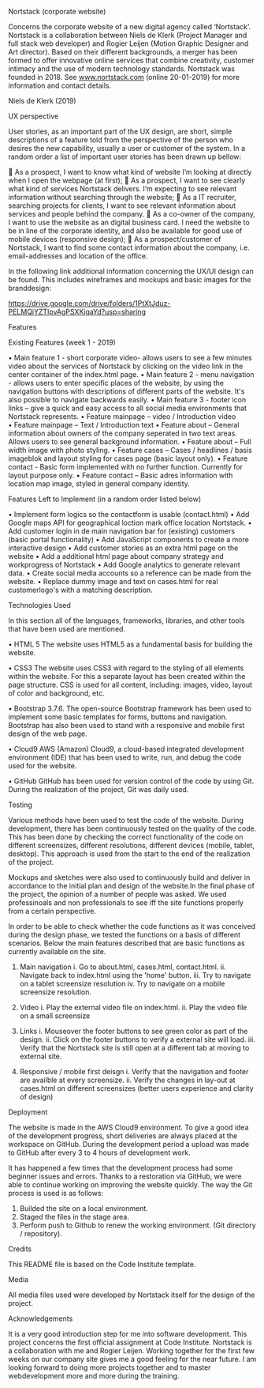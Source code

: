 Nortstack (corporate website)

Concerns the corporate website of a new digital agency called  ‘Nortstack’. Nortstack is a collaboration between Niels de Klerk (Project Manager and full stack web developer) and Rogier Leijen (Motion Graphic Designer and Art director). 
Based on their different backgrounds, a merger has been formed to offer innovative online services that combine creativity, customer intimacy and the use of modern technology standards. 
Nortstack was founded in 2018. See www.nortstack.com (online 20-01-2019) for more information and contact details. 

Niels de Klerk (2019) 

UX perspective 

User stories, as an important part of the UX design, are short, simple descriptions of a feature told from the perspective of the person who desires the new capability, 
usually a user or customer of the system. In a random order a list of important user stories has been drawn up bellow: 

	As a prospect, I want to know what kind of website I’m looking at directly when I open the webpage (at first); 
	As a prospect, I want to see clearly what kind of services Nortstack delivers. I’m expecting to see relevant information without searching through the website; 
	As a IT recruiter, searching projects for clients, I want to see relevant information about services and people behind the company. 
	As a co-owner of the company, I want to use the website as an digital business card. I need the website to be in line of the corporate identity, and also be available for good use of mobile devices (responsive design); 
	As a prospect/customer of Nortstack, I want to find some contact information about the company, i.e. email-addresses and location of the office.  


In the following link additional information concerning the UX/UI design can be found. This includes wireframes and mockups and basic images for the branddesign: 

https://drive.google.com/drive/folders/1PtXtJduz-PELMQiYZTIpvAgPSXKjqaYd?usp=sharing

Features

Existing Features (week 1 - 2019) 

•	Main feature 1 -  short corporate video- allows users to see a few minutes video about the services of Nortstack by clicking on the video link in the center container of the index.html page. 
•	Main feature 2 - menu navigation - allows users to enter specific places of the website, by using the navigation buttons with descriptions of different parts of the website. It's also possible to navigate backwards easily.
•	Main feature 3 - footer icon links – give a quick and easy access to all social media environments that Nortstack represents. 
•	Feature mainpage – video / Introduction video  
•	Feature mainpage – Text / Introduction text 
•	Feature about – General information about owners of the company seperated in two text areas. Allows users to see general  background information. 
•	Feature about – Full width image with photo styling. 
•	Feature cases –  Cases / headlines / basis imageblok and layout styling for cases page (basic layout only). 
•	Feature contact - Basic form implemented with no further function. Currently for layout purpose only. 
•	Feature contact – Basic adres information with location map image, styled in general company identity. 

Features Left to Implement (in a random order listed below)

•	Implement form logics so the contactform is usable (contact.html)
•	Add Google maps API for geographical loction mark office location Nortstack.
•	Add customer login in de main navigation bar for (existing) customers (basic portal functionality) 
•	Add JavaScript components to create a more interactive design 
•	Add customer stories as an extra html page on the website 
•	Add a additional html page about company strategy and workprogress of Nortstack
•	Add Google analytics to generate relevant data. 
• Create social media accounts so a reference can be made from the website. 
• Replace dummy image and text on cases.html for real customerlogo's with a matching description.  

Technologies Used

In this section all of the languages, frameworks, libraries, and other tools that have been used are mentioned. 

•	HTML 5
The website uses HTML5 as a fundamental basis for building the website.

•	CSS3
The website uses CSS3 with regard to the styling of all elements within the website. For this a separate layout has been created within the page structure. CSS is used for all content, including: images, video, layout of color and background, etc.

•	Bootstrap 3.7.6.
The open-source Bootstrap framework has been used to implement some basic templates for forms, buttons and navigation. Bootstrap has also been used to stand with a responsive and mobile first design of the web page.

•	Cloud9
AWS (Amazon) Cloud9, a cloud-based integrated development environment (IDE) that has been used to write, run, and debug the code used for the website. 

•	GitHub
GitHub has been used for version control of the code by using Git. During the realization of the project, Git was daily used.

Testing

Various methods have been used to test the code of the website. During development, there has been continuously tested on the quality of the code. This has been done by checking the correct functionality of the code on different screensizes, different resolutions, different devices (mobile, tablet, desktop). This approach is used from the start to the end of the realization of the project.

Mockups and sketches were also used to continuously build and deliver in accordance to the initial plan and design of the website.In the final phase of the project, the opinion of a number of people was asked. We used professinoals and non professionals to see iff the site functions properly from a certain perspective. 

In order to be able to check whether the code functions as it was conceived during the design phase, we tested the functions on a basis of different scenarios. Below the main features described that are basic functions as currently available on the site.

1. Main navigation
  i. Go to about.html, cases.html, contact.html. 
  ii. Navigate back to index.html using the 'home' button.
  iii. Try to navigate on a tablet screensize resolution
  iv. Try to navigate on a mobile screensize resolution. 
  
2. Video 
  i. Play the external video file on index.html. 
  ii. Play the video file on a small screensize 
 
3. Links
  i. Mouseover the footer buttons to see green color as part of the design.
  ii. Click on the footer buttons to verify a external site will load.
  iii. Verify that the Nortstack site is still open at a different tab at moving to external site. 

4. Responsive / mobile first deisgn
  i. Verify that the navigation and footer are availble at every screensize.
  ii. Verify the changes in lay-out at cases.html on different screensizes (better users experience and clarity of design)

Deployment

The website is made in the AWS Cloud9 environment. To give a good idea of the development progress, short deliveries are always placed at the workspace on GitHub. During the development period a upload was made to GitHub after every 3 to 4 hours of development work.

It has happened a few times that the development process had some beginner issues and errors. Thanks to a restoration via GitHub, we were able to continue working on improving the website quickly. The way the Git process is used is as follows:

1. Builded the site on a local environment.
2. Staged the files in the stage area.
3. Perform push to Github to renew the working environment. (Git directory / repository).

Credits

This README file is based on the Code Institute template.

Media

All media files used were developed by Nortstack itself for the design of the project. 

Acknowledgements

It is a very good introduction step for me into software development. This project concerns the first official assignment at Code Institute. Nortstack is a collaboration with me and Rogier Leijen. Working together for the first few weeks on our company site gives me a good feeling for the near future. I am looking forward to doing more projects together and to master webdevelopment more and more during the training. 
